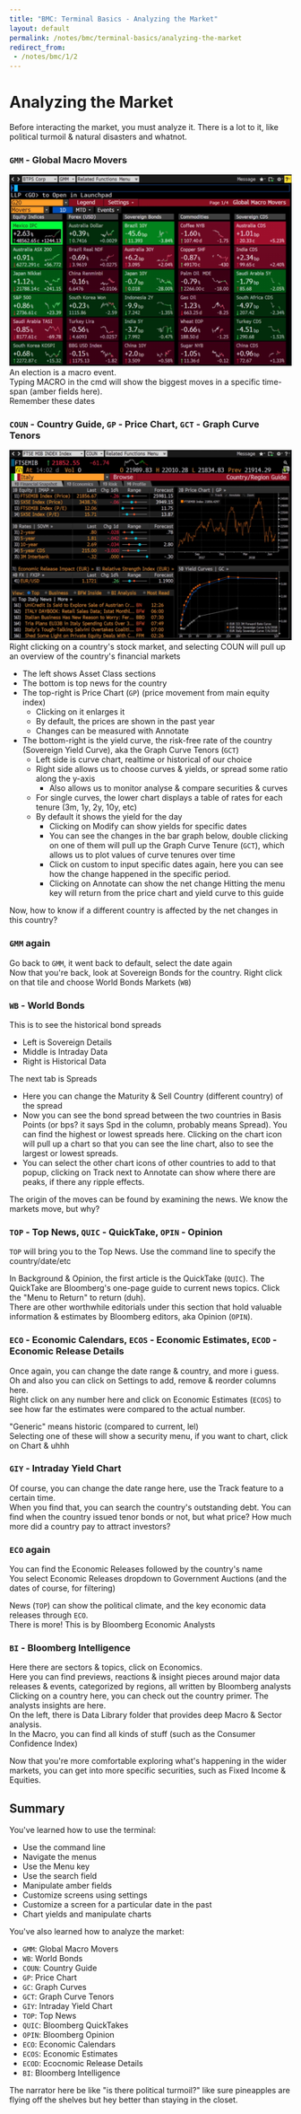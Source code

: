 ```yaml
---
title: "BMC: Terminal Basics - Analyzing the Market"
layout: default
permalink: /notes/bmc/terminal-basics/analyzing-the-market
redirect_from:
 - /notes/bmc/1/2
---
```


# Analyzing the Market

Before interacting the market, you must analyze it. There is a lot to it, like political turmoil & natural disasters and whatnot. 

### `GMM` - Global Macro Movers
![](https://github.com/arialhamed/static/blob/main/images/notes/bmc/1-2-1.png?raw=true)
An election is a macro event.  
Typing MACRO in the cmd will show the biggest moves in a specific time-span (amber fields here).  
Remember these dates  

### `COUN` - Country Guide, `GP` - Price Chart, `GCT` - Graph Curve Tenors
![](https://github.com/arialhamed/static/blob/main/images/notes/bmc/1-2-2.png?raw=true)
Right clicking on a country's stock market, and selecting COUN will pull up an overview of the country's financial markets
- The left shows Asset Class sections
- The bottom is top news for the country
- The top-right is Price Chart (`GP`) (price movement from main equity index)
	- Clicking on it enlarges it 
	- By default, the prices are shown in the past year
	- Changes can be measured with Annotate
- The bottom-right is the yield curve, the risk-free rate of the country (Sovereign Yield Curve), aka the Graph Curve Tenors (`GCT`)
	- Left side is curve chart, realtime or historical of our choice
	- Right side allows us to choose curves & yields, or spread some ratio along the y-axis
		- Also allows us to monitor analyse & compare securities & curves
	- For single curves, the lower chart displays a table of rates for each tenure (3m, 1y, 2y, 10y, etc)
	- By default it shows the yield for the day
		- Clicking on Modify can show yields for specific dates
		- You can see the changes in the bar graph below, double clicking on one of them will pull up the Graph Curve Tenure (`GCT`), which allows us to plot values of curve tenures over time
		- Click on custom to input specific dates again, here you can see how the change happened in the specific period.
		- Clicking on Annotate can show the net change
Hitting the menu key will return from the price chart and yield curve to this guide

Now, how to know if a different country is affected by the net changes in this country?

### `GMM` again
Go back to `GMM`, it went back to default, select the date again  
Now that you're back, look at Sovereign Bonds for the country. Right click on that tile and choose World Bonds Markets (`WB`)

### `WB` - World Bonds
This is to see the historical bond spreads
- Left is Sovereign Details
- Middle is Intraday Data
- Right is Historical Data

The next tab is Spreads
- Here you can change the Maturity & Sell Country (different country) of the spread
- Now you can see the bond spread between the two countries in Basis Points (or bps? it says Spd in the column, probably means Spread). You can find the highest or lowest spreads here. Clicking on the chart icon will pull up a chart so that you can see the line chart, also to see the largest or lowest spreads.
- You can select the other chart icons of other countries to add to that popup, clicking on Track next to Annotate can show where there are peaks, if there any ripple effects.

The origin of the moves can be found by examining the news. We know the markets move, but why?

### `TOP` - Top News, `QUIC` - QuickTake, `OPIN` - Opinion
`TOP` will bring you to the Top News. Use the command line to specify the country/date/etc

In Background & Opinion, the first article is the QuickTake (`QUIC`). The QuickTake are Bloomberg's one-page guide to current news topics. Click the "Menu to Return" to return (duh).   
There are other worthwhile editorials under this section that hold valuable information & estimates by Bloomberg editors, aka Opinion (`OPIN`). 

### `ECO` - Economic Calendars, `ECOS` - Economic Estimates, `ECOD` - Economic Release Details
Once again, you can change the date range & country, and more i guess. Oh and also you can click on Settings to add, remove & reorder columns here.  
Right click on any number here and click on Economic Estimates (`ECOS`) to see how far the estimates were compared to the actual number. 

"Generic" means historic (compared to current, lel)  
Selecting one of these will show a security menu, if you want to chart, click on Chart & uhhh

### `GIY` - Intraday Yield Chart
Of course, you can change the date range here, use the Track feature to a certain time.  
When you find that, you can search the country's outstanding debt. You can find when the country issued tenor bonds or not, but what price? How much more did a country pay to attract investors?

### `ECO` again
You can find the Economic Releases followed by the country's name  
You select Economic Releases dropdown to Government Auctions (and the dates of course, for filtering)

News (`TOP`) can show the political climate, and the key economic data releases through `ECO`.  
There is more! This is by Bloomberg Economic Analysts

### `BI` - Bloomberg Intelligence
Here there are sectors & topics, click on Economics.  
Here you can find previews, reactions & insight pieces around major data releases & events, categorized by regions, all written by Bloomberg analysts  
Clicking on a country here, you can check out the country primer. The analysts insights are here.  
On the left, there is Data Library folder that provides deep Macro & Sector analysis.  
In the Macro, you can find all kinds of stuff (such as the Consumer Confidence Index)  

Now that you're more comfortable exploring what's happening in the wider markets, you can get into more specific securities, such as Fixed Income & Equities.

## Summary 
You've learned how to use the terminal:
- Use the command line
- Navigate the menus
- Use the Menu key
- Use the search field 
- Manipulate amber fields
- Customize screens using settings
- Customize a screen for a particular date in the past
- Chart yields and manipulate charts

You've also learned how to analyze the market:
- `GMM`: Global Macro Movers
- `WB`: World Bonds
- `COUN`: Country Guide
- `GP`: Price Chart
- `GC`: Graph Curves
- `GCT`: Graph Curve Tenors
- `GIY`: Intraday Yield Chart
- `TOP`: Top News
- `QUIC`: Bloomberg QuickTakes
- `OPIN`: Bloomberg Opinion
- `ECO`: Economic Calendars
- `ECOS`: Economic Estimates
- `ECOD`: Ecocnomic Release Details
- `BI`: Bloomberg Intelligence

The narrator here be like "is there political turmoil?" like sure pineapples are flying off the shelves but hey better than staying in the closet.
